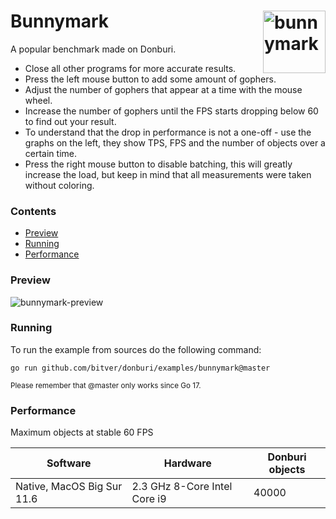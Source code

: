 # <img align="right" width="100" src="https://user-images.githubusercontent.com/19890545/147268423-d643c63a-96d2-40d1-9791-6cd842dc5647.png" alt="bunnymark" title="bunnymark" /> Bunnymark

A popular benchmark made on Donburi.

- Close all other programs for more accurate results.
- Press the left mouse button to add some amount of gophers.
- Adjust the number of gophers that appear at a time with the mouse wheel.
- Increase the number of gophers until the FPS starts dropping below 60 to find out your result.
- To understand that the drop in performance is not a one-off - use the graphs on the left, they show TPS, FPS and the number of objects over a certain time.
- Press the right mouse button to disable batching, this will greatly increase the load, but keep in mind that all measurements were taken without coloring.

### Contents

- [Preview](#preview)
- [Running](#running)
- [Performance](#performance)


### Preview

![bunnymark-preview](https://user-images.githubusercontent.com/1475839/150521292-9d3ec2c9-b96f-4cc1-a778-57dabfbd46b6.gif)

### Running

To run the example from sources do the following command:

```
go run github.com/bitver/donburi/examples/bunnymark@master
```
<sub>Please remember that @master only works since Go 17.</sub>

### Performance

Maximum objects at stable 60 FPS

| Software                                     | Hardware                     |  Donburi objects |
|----------------------------------------------|------------------------------|-----------------|
| Native, MacOS Big Sur 11.6                   | 2.3 GHz 8-Core Intel Core i9 | 40000           |
